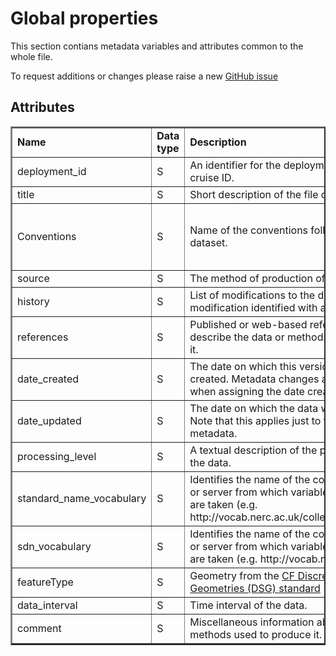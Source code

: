 
# Global properties


This section contians metadata variables and attributes common to the whole file.

To request additions or changes please raise a new [GitHub issue](https://github.com/I-Ocean/common-metadata/issues/new)

Attributes
----------

<table border="2" cellpadding="5"> 
<tr><td><strong>Name</strong></td><td><strong>Data type</strong></td><td><strong>Description</strong></td><td><strong>Allowed values</strong></td><td><strong>Link</strong></td></tr> 
<tr><td>deployment_id</td><td>S</td><td>An identifier for the deployment such as a cruise ID.</td><td>&nbsp;</td><td>&nbsp;</td></tr> 
<tr><td>title</td><td>S</td><td>Short description of the file contents.</td><td>&nbsp;</td><td>&nbsp;</td></tr> 
<tr><td>Conventions</td><td>S</td><td>Name of the conventions followed by the dataset.</td><td>'CF-1.8 SeaDataNet-1.0 ACDD-1.3 IOcean-1.0'</td><td>&nbsp;</td></tr> 
<tr><td>source</td><td>S</td><td>The method of production of the original data</td><td>&nbsp;</td><td>&nbsp;</td></tr> 
<tr><td>history</td><td>S</td><td>List of modifications to the data where each modification identified with a date and time.</td><td>&nbsp;</td><td>&nbsp;</td></tr> 
<tr><td>references</td><td>S</td><td>Published or web-based references that describe the data or methods used to produce it.</td><td>&nbsp;</td><td>&nbsp;</td></tr> 
<tr><td>date_created</td><td>S</td><td>The date on which this version of the data was created. Metadata changes are not considered when assigning the date created.</td><td>ISO 8601</td><td>&nbsp;</td></tr> 
<tr><td>date_updated</td><td>S</td><td>The date on which the data was last modified. Note that this applies just to the data not the metadata.</td><td>ISO 8601</td><td>&nbsp;</td></tr> 
<tr><td>processing_level</td><td>S</td><td>A textual description of the processing level of the data.</td><td>&nbsp;</td><td>&nbsp;</td></tr> 
<tr><td>standard_name_vocabulary</td><td>S</td><td>Identifies the name of the controlled vocabulary or server from which variable standard_names are taken (e.g. http://vocab.nerc.ac.uk/collection/P07/current/)</td><td>&nbsp;</td><td>&nbsp;</td></tr> 
<tr><td>sdn_vocabulary</td><td>S</td><td>Identifies the name of the controlled vocabulary or server from which variable standard_names are taken (e.g. http://vocab.nerc.ac.uk/)</td><td>&nbsp;</td><td>&nbsp;</td></tr> 
<tr><td>featureType</td><td>S</td><td>Geometry from the <a href='http://cfconventions.org/Data/cf-conventions/cf-conventions-1.7/cf-conventions.html#discrete-sampling-geometries'>CF Discrete Sampling Geometries (DSG) standard</a></td><td>&nbsp;</td><td>&nbsp;</td></tr> 
<tr><td>data_interval</td><td>S</td><td>Time interval of the data.</td><td>&nbsp;</td><td>&nbsp;</td></tr> 
<tr><td>comment</td><td>S</td><td>Miscellaneous information about the data or methods used to produce it.</td><td>&nbsp;</td><td>&nbsp;</td></tr> 
</table> 
